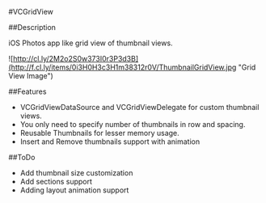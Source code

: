 #VCGridView

##Description

iOS Photos app like grid view of thumbnail views.

![http://cl.ly/2M2o2S0w373I0r3P3d3B](http://f.cl.ly/items/0i3H0H3c3H1m38312r0V/ThumbnailGridView.jpg "Grid View Image")

##Features
* VCGridViewDataSource and VCGridViewDelegate for custom thumbnail views.
* You only need to specify number of thumbnails in row and spacing.
* Reusable Thumbnails for lesser memory usage.
* Insert and Remove thumbnails support with animation

##ToDo
* Add thumbnail size customization
* Add sections support
* Adding layout animation support
